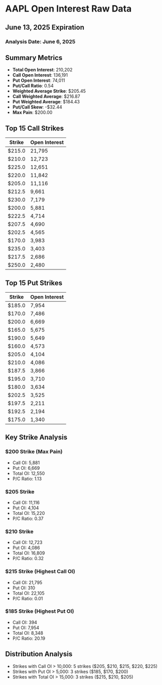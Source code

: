 # AAPL Open Interest Raw Data
## June 13, 2025 Expiration
### Analysis Date: June 6, 2025

## Summary Metrics
- **Total Open Interest**: 210,202
- **Call Open Interest**: 136,191
- **Put Open Interest**: 74,011
- **Put/Call Ratio**: 0.54
- **Weighted Average Strike**: \$205.45
- **Call Weighted Average**: \$216.87
- **Put Weighted Average**: \$184.43
- **Put/Call Skew**: -\$32.44
- **Max Pain**: \$200.00

## Top 15 Call Strikes
| Strike | Open Interest |
|--------|---------------|
| \$215.0 | 21,795 |
| \$210.0 | 12,723 |
| \$225.0 | 12,651 |
| \$220.0 | 11,842 |
| \$205.0 | 11,116 |
| \$212.5 | 9,661 |
| \$230.0 | 7,179 |
| \$200.0 | 5,881 |
| \$222.5 | 4,714 |
| \$207.5 | 4,690 |
| \$202.5 | 4,565 |
| \$170.0 | 3,983 |
| \$235.0 | 3,403 |
| \$217.5 | 2,686 |
| \$250.0 | 2,480 |

## Top 15 Put Strikes
| Strike | Open Interest |
|--------|---------------|
| \$185.0 | 7,954 |
| \$170.0 | 7,486 |
| \$200.0 | 6,669 |
| \$165.0 | 5,675 |
| \$190.0 | 5,649 |
| \$160.0 | 4,573 |
| \$205.0 | 4,104 |
| \$210.0 | 4,086 |
| \$187.5 | 3,866 |
| \$195.0 | 3,710 |
| \$180.0 | 3,634 |
| \$202.5 | 3,525 |
| \$197.5 | 2,211 |
| \$192.5 | 2,194 |
| \$175.0 | 1,340 |

## Key Strike Analysis
### \$200 Strike (Max Pain)
- Call OI: 5,881
- Put OI: 6,669
- Total OI: 12,550
- P/C Ratio: 1.13

### \$205 Strike
- Call OI: 11,116
- Put OI: 4,104
- Total OI: 15,220
- P/C Ratio: 0.37

### \$210 Strike  
- Call OI: 12,723
- Put OI: 4,086
- Total OI: 16,809
- P/C Ratio: 0.32

### \$215 Strike (Highest Call OI)
- Call OI: 21,795
- Put OI: 310
- Total OI: 22,105
- P/C Ratio: 0.01

### \$185 Strike (Highest Put OI)
- Call OI: 394
- Put OI: 7,954
- Total OI: 8,348
- P/C Ratio: 20.19

## Distribution Analysis
- Strikes with Call OI > 10,000: 5 strikes (\$205, \$210, \$215, \$220, \$225)
- Strikes with Put OI > 5,000: 3 strikes (\$185, \$170, \$200)
- Strikes with Total OI > 15,000: 3 strikes (\$215, \$210, \$205)